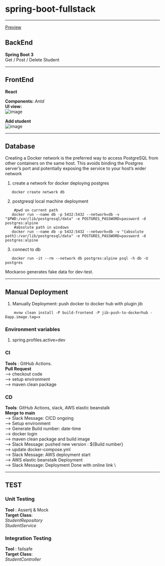 # spring-boot-fullstack
<hr>

[Preview](http://springbootreactfullstack-env.eba-qdcyddxq.ca-central-1.elasticbeanstalk.com/)

## BackEnd ##

**Spring Boot 3** \
Get / Post / Delete Student

<hr>

## FrontEnd ##

**React**

**Components:** _Antd_ \
**UI view:** \
![image](https://user-images.githubusercontent.com/46433714/233814451-a9c10b49-f975-4ae6-9c08-51d9da8a1054.png)

**Add student** \
![image](https://user-images.githubusercontent.com/46433714/233814479-bd1b8d2a-2091-4216-aef0-61001d6fee34.png)

<hr>

## Database ##
Creating a Docker network is the preferred way to access PostgreSQL from other containers on the same host. 
This avoids binding the Postgres server’s port and potentially exposing the service to your host’s wider network
1. create a network for docker deploying postgres
```
   docker create network db
```
2. postgresql local machine deployment
```
    #pwd on current path
   docker run --name db -p 5432:5432 --network=db -v "$PWD:/var/lib/postgresql/data" -e POSTGRES_PASSWORD=password -d postgres:alpine
    #absolute path in windows
   docker run --name db -p 5432:5432 --network=db -v "{absolute path}:/var/lib/postgresql/data" -e POSTGRES_PASSWORD=password -d postgres:alpine
```
3. connect to db 
```
   docker run -it --rm --network db postgres:alpine psql -h db -U postgres
```
Mockaroo generates fake data for dev-test.
<hr>

## Manual Deployment ##
1. Manually Deployment: push docker to docker hub with plugin jib
```
    mvnw clean install -P build-frontend -P jib-push-to-dockerhub -Dapp.image.tag=x
```

### Environment variables ###
1. spring.profiles.active=dev

### CI ###
**Tools** : GitHub Actions.\
**Pull Request** \
--> checkout code \
--> setup environment \
--> maven clean package

### CD ###
**Tools**: GitHub Actions, slack, AWS elastic beanstalk\
**Merge to main** \
--> Slack Message: CICD ongoing \
--> Setup environment \
--> Generate Build number: date-time \
--> docker login \
--> maven clean package and build image \
--> Slack Message: pushed new version : ${Build number} \
--> update docker-compose.yml \
--> Slack Message: AWS deployment start \
--> AWS elastic beanstalk Deployment \
--> Slack Message: Deployment Done with online link \
<hr>

## TEST ##

### Unit Testing ###
**Tool** : Assertj & Mock \
**Target Class**:   \
_StudentRepository_ \
_StudentService_

### Integration Testing ###
**Tool** : failsafe \
**Target Class**: \
_StudentController_ 
